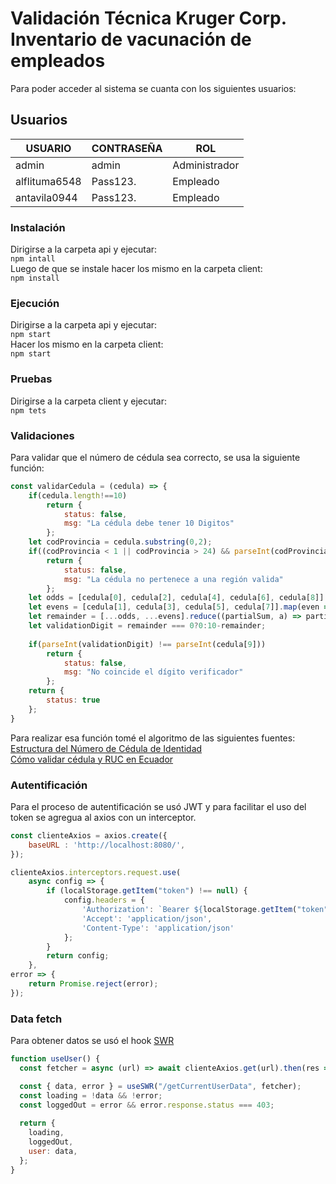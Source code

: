 # Validación Técnica Kruger Corp. Inventario de vacunación de empleados
Para poder acceder al sistema se cuanta con los siguientes usuarios:
## Usuarios

|USUARIO|CONTRASEÑA | ROL |  
|---|---|---|  
|admin |admin | Administrador|  
|alflituma6548 | Pass123. |Empleado|  
| antavila0944 | Pass123. |Empleado|  

### Instalación
Dirigirse a la carpeta api y ejecutar:  
`npm intall`  
Luego de que se instale hacer los mismo en la carpeta client:  
`npm install`  
### Ejecución
Dirigirse a la carpeta api y ejecutar:  
`npm start`  
Hacer los mismo en la carpeta client:  
`npm start`  
### Pruebas
Dirigirse a la carpeta client y ejecutar:  
`npm tets`  
### Validaciones
Para validar que el número de cédula sea correcto, se usa la siguiente función:  
```javascript
const validarCedula = (cedula) => {
    if(cedula.length!==10)
        return {
            status: false,
            msg: "La cédula debe tener 10 Digitos"
        };
    let codProvincia = cedula.substring(0,2);
    if((codProvincia < 1 || codProvincia > 24) && parseInt(codProvincia)!==30)
        return {
            status: false,
            msg: "La cédula no pertenece a una región valida"
        };
    let odds = [cedula[0], cedula[2], cedula[4], cedula[6], cedula[8]].map(odd => odd*2>9?odd*2-9:odd*2);
    let evens = [cedula[1], cedula[3], cedula[5], cedula[7]].map(even => parseInt(even));
    let remainder = [...odds, ...evens].reduce((partialSum, a) => partialSum + a, 0) % 10;
    let validationDigit = remainder === 0?0:10-remainder;
    
    if(parseInt(validationDigit) !== parseInt(cedula[9]))
        return {
            status: false,
            msg: "No coincide el dígito verificador"
        };
    return {
        status: true
    };
}
```  
Para realizar esa función tomé el algoritmo de las siguientes fuentes:  
[Estructura del Número de Cédula de Identidad](https://www.jybaro.com/blog/cedula-de-identidad-ecuatoriana/)  
[Cómo validar cédula y RUC en Ecuador](https://medium.com/@bryansuarez/c%C3%B3mo-validar-c%C3%A9dula-y-ruc-en-ecuador-b62c5666186f#:~:text=El%20proceso%20para%20la%20validaci%C3%B3n,3%2C4%2C5)  
### Autentificación
Para el proceso de autentificación se usó JWT y para facilitar el uso del token se agregua al axios con un interceptor.  
```javascript
const clienteAxios = axios.create({
    baseURL : 'http://localhost:8080/',
});

clienteAxios.interceptors.request.use(
    async config => {
        if (localStorage.getItem("token") !== null) {
            config.headers = {
                'Authorization': `Bearer ${localStorage.getItem("token")}`,
                'Accept': 'application/json',
                'Content-Type': 'application/json'
            };
        }
        return config;
    },
error => {
    return Promise.reject(error);
});
```  
### Data fetch
Para obtener datos se usó el hook [SWR](https://swr.vercel.app/es-ES)  
```javascript
function useUser() {
  const fetcher = async (url) => await clienteAxios.get(url).then(res => res.data);

  const { data, error } = useSWR("/getCurrentUserData", fetcher);
  const loading = !data && !error;
  const loggedOut = error && error.response.status === 403;
  
  return {
    loading,
    loggedOut,
    user: data,
  };
}
```
